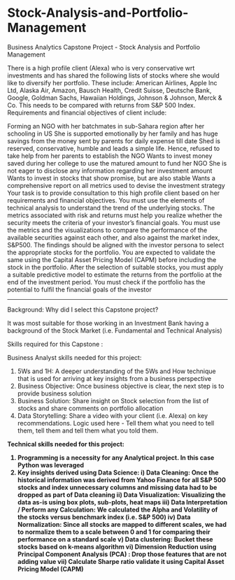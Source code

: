 # Stock-Analysis-and-Portfolio-Management
Business Analytics Capstone Project - Stock Analysis and Portfolio Management

There is a high profile client (Alexa) who is very conservative wrt investments and has shared the following lists of stocks where she would like to diversify her portfolio. These include: American Airlines, Apple Inc Ltd, Alaska Air, Amazon, Bausch Health, Credit Suisse, Deutsche Bank, Google, Goldman Sachs, Hawaiian Holdings, Johnson & Johnson, Merck & Co. This needs to be compared with returns from S&P 500 Index.
Requirements and financial objectives of client include:

Forming an NGO with her batchmates in sub-Sahara region after her schooling in US
She is supported emotionally by her family and has huge savings from the money sent by parents for daily expense till date
Shed is reserved, conservative, humble and leads a simple life. Hence, refused to take help from her parents to establish the NGO
Wants to invest money saved during her college to use the matured amount to fund her NGO
She is not eager to disclose any information regarding her investment amount
Wants to invest in stocks that show promise, but are also stable
Wants a comprehensive report on all metrics used to devise the investment strategy
Your task is to provide consultation to this high profile client based on her requirements and financial objectives.
You must use the elements of technical analysis to understand the trend of the underlying stocks. The metrics associated with risk and returns must help you realize whether the security meets the criteria of your investor’s financial goals.
You must use the metrics and the visualizations to compare the performance of the available securities against each other, and also against the market index, S&P500.
The findings should be aligned with the investor persona to select the appropriate stocks for the portfolio. You are expected to validate the same using the Capital Asset Pricing Model (CAPM) before including the stock in the portfolio.
After the selection of suitable stocks, you must apply a suitable predictive model to estimate the returns from the portfolio at the end of the investment period. You must check if the portfolio has the potential to fulfil the financial goals of the investor


--------------------------------------------------------------

Background: Why did I select this Capstone project?

It was most suitable for those working in an Investment Bank having a background of the Stock Market (i.e. Fundamental and Technical Analysis)

Skills required for this Capstone :

<A> Business Analyst skills needed for this project:
1. 5Ws and 1H: A deeper understanding of the 5Ws and How technique that is used for arriving at key insights from a business perspective
2. Business Objective: Once business objective is clear, the next step is to provide business solution
3. Business Solution: Share insight on Stock selection from the list of stocks and share comments on portfolio allocation
4. Data Storytelling: Share a video with your client (i.e. Alexa) on key recommendations. Logic used here - Tell them what you need to tell them, tell them and tell them what you told them.

<B> Technical skills needed for this project:

1. Programming is a necessity for any Analytical project. In this case Python was leveraged
2. Key insights derived using Data Science:
i) Data Cleaning: Once the historical information was derived from Yahoo Finance for all S&P 500 stocks and index unnecessary columns and missing data had to be dropped as part of Data cleaning
ii) Data Visualization: Visualizing the data as-is using box plots, sub-plots, heat maps
iii) Data Interpretation / Perform any Calculation: We calculated the Alpha and Volatility of the stocks versus benchmark index (i.e. S&P 500)
iv) Data Normalization: Since all stocks are mapped to different scales, we had to normalize them to a scale between 0 and 1 for comparing their performance on a standard scale
v) Data clustering: Bucket these stocks based on k-means algorithm
vi) Dimension Reduction using Principal Component Analysis (PCA) : Drop those features that are not adding value
vii) Calculate Sharpe ratio validate it using Capital Asset Pricing Model (CAPM)
